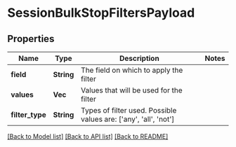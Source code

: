 # SessionBulkStopFiltersPayload

## Properties

Name | Type | Description | Notes
------------ | ------------- | ------------- | -------------
**field** | **String** | The field on which to apply the filter | 
**values** | **Vec<String>** | Values that will be used for the filter | 
**filter_type** | **String** | Types of filter used. Possible values are: ['any', 'all', 'not'] | 

[[Back to Model list]](../README.md#documentation-for-models) [[Back to API list]](../README.md#documentation-for-api-endpoints) [[Back to README]](../README.md)


